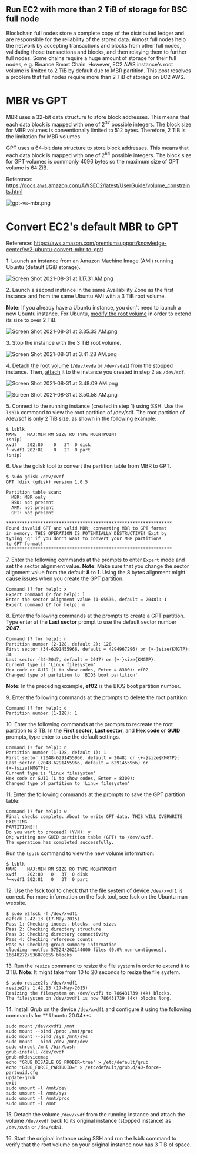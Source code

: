 ## Run EC2 with more than 2 TiB of storage for BSC full node

Blockchain full nodes store a complete copy of the distributed ledger and are responsible for the reliability of the stored data. Almost full nodes help the network by accepting transactions and blocks from other full nodes, validating those transactions and blocks, and then relaying them to further full nodes. Some chains require a huge amount of storage for their full nodes, e.g. Binance Smart Chain. However, EC2 AWS instance's root volume is limited to 2 TiB by default due to MBR partition. This post resolves a problem that full nodes require more than 2 TiB of storage on EC2 AWS.

# MBR vs GPT

MBR uses a 32-bit data structure to store block addresses. This means that each data block is mapped with one of 2<sup>32</sup> possible integers. The block size for MBR volumes is conventionally limited to 512 bytes. Therefore, 2 TiB is the limitation for MBR volumes.

GPT uses a 64-bit data structure to store block addresses. This means that each data block is mapped with one of 2<sup>64</sup> possible integers. The block size for GPT volumes is commonly 4096 bytes so the maximum size of GPT volume is 64 ZiB.

Reference: https://docs.aws.amazon.com/AWSEC2/latest/UserGuide/volume_constraints.html


![gpt-vs-mbr.png](https://cdn.hashnode.com/res/hashnode/image/upload/v1630351337624/PUwtABpl-.png)

# Convert EC2's default MBR to GPT

Reference: https://aws.amazon.com/premiumsupport/knowledge-center/ec2-ubuntu-convert-mbr-to-gpt/

1\. Launch an instance from an Amazon Machine Image (AMI) running Ubuntu (default 8GiB storage).

![Screen Shot 2021-08-31 at 1.17.31 AM.png](https://cdn.hashnode.com/res/hashnode/image/upload/v1630354791888/Rmtq82Jb3.png)

2\. Launch a second instance in the same Availability Zone as the first instance and from the same Ubuntu AMI with a 3 TiB root volume.

**Note:** If you already have a Ubuntu instance, you don't need to launch a new Ubuntu instance. For Ubuntu, [modify the root volume](https://docs.aws.amazon.com/AWSEC2/latest/UserGuide/requesting-ebs-volume-modifications.html#modify-ebs-volume)  in order to extend its size to over 2 TiB.

![Screen Shot 2021-08-31 at 3.35.33 AM.png](https://cdn.hashnode.com/res/hashnode/image/upload/v1630355789084/EKXme1IWK.png)

3\. Stop the instance with the 3 TiB root volume.

![Screen Shot 2021-08-31 at 3.41.28 AM.png](https://cdn.hashnode.com/res/hashnode/image/upload/v1630356179322/iLGpMUigG.png)

4\. [Detach the root volume](https://docs.aws.amazon.com/AWSEC2/latest/UserGuide/ebs-detaching-volume.html)  (`/dev/xvda` or `/dev/sda1`) from the stopped instance. Then, [attach](https://docs.aws.amazon.com/AWSEC2/latest/UserGuide/ebs-attaching-volume.html)  it to the instance you created in step 2 as `/dev/sdf`.

![Screen Shot 2021-08-31 at 3.48.09 AM.png](https://cdn.hashnode.com/res/hashnode/image/upload/v1630356537800/8CRshWkAi.png)

![Screen Shot 2021-08-31 at 3.50.58 AM.png](https://cdn.hashnode.com/res/hashnode/image/upload/v1630356723210/c6Ybgpe77.png)

5\. Connect to the running instance (created in step 1) using SSH. Use the `lsblk` command to view the root partition of /dev/sdf. The root partition of /dev/sdf is only 2 TiB size, as shown in the following example:

```none
$ lsblk
NAME    MAJ:MIN RM SIZE RO TYPE MOUNTPOINT
(snip)
xvdf    202:80    0   3T  0 disk 
└─xvdf1 202:81    0   2T  0 part 
(snip)
```

6\. Use the gdisk tool to convert the partition table from MBR to GPT.

```none
$ sudo gdisk /dev/xvdf
GPT fdisk (gdisk) version 1.0.5

Partition table scan:
  MBR: MBR only
  BSD: not present
  APM: not present
  GPT: not present

***************************************************************
Found invalid GPT and valid MBR; converting MBR to GPT format
in memory. THIS OPERATION IS POTENTIALLY DESTRUCTIVE! Exit by
typing 'q' if you don't want to convert your MBR partitions
to GPT format!
***************************************************************
```

7\. Enter the following commands at the prompts to enter `Expert` mode and set the sector alignment value. **Note**: Make sure that you change the sector alignment value from the default **8** to **1**. Using the 8 bytes alignment might cause issues when you create the GPT partition.

```none
Command (? for help): x                                            
Expert command (? for help): l                                     
Enter the sector alignment value (1-65536, default = 2048): 1      
Expert command (? for help): m
```

8\. Enter the following commands at the prompts to create a GPT partition. Type enter at the **Last sector** prompt to use the default sector number **2047**.

```none
Command (? for help): n                                                                                                        
Partition number (2-128, default 2): 128                                                                                
First sector (34-6291455966, default = 4294967296) or {+-}size{KMGTP}: 34                     
Last sector (34-2047, default = 2047) or {+-}size{KMGTP}:                                                  
Current type is 'Linux filesystem'
Hex code or GUID (L to show codes, Enter = 8300): ef02                                                     
Changed type of partition to 'BIOS boot partition'
```

**Note**: In the preceding example, **ef02** is the BIOS boot partition number.

9\. Enter the following commands at the prompts to delete the root partition:

```none
Command (? for help): d                                                                                                         
Partition number (1-128): 1
```

10\. Enter the following commands at the prompts to recreate the root partition to 3 TB. In the **First sector**, **Last sector**, and **Hex code or GUID** prompts, type enter to use the default settings.

```none
Command (? for help): n                                                                                                         
Partition number (1-128, default 1): 1                                                                                     
First sector (2048-6291455966, default = 2048) or {+-}size{KMGTP}:                                  
Last sector (2048-6291455966, default = 6291455966) or {+-}size{KMGTP}:                       
Current type is 'Linux filesystem'
Hex code or GUID (L to show codes, Enter = 8300):                                                             
Changed type of partition to 'Linux filesystem'
```

11\. Enter the following commands at the prompts to save the GPT partition table:

```none
Command (? for help): w                                                                                                        
Final checks complete. About to write GPT data. THIS WILL OVERWRITE EXISTING
PARTITIONS!!
Do you want to proceed? (Y/N): y                                                                                          
OK; writing new GUID partition table (GPT) to /dev/xvdf.
The operation has completed successfully.
```

Run the `lsblk` command to view the new volume information:

```none
$ lsblk
NAME    MAJ:MIN RM SIZE RO TYPE MOUNTPOINT
xvdf    202:80   0   3T  0 disk 
└─xvdf1 202:81   0   3T  0 part
```

12\. Use the fsck tool to check that the file system of device `/dev/xvdf1` is correct. For more information on the fsck tool, see fsck on the Ubuntu man website.

```none
$ sudo e2fsck -f /dev/xvdf1
e2fsck 1.42.13 (17-May-2015)
Pass 1: Checking inodes, blocks, and sizes
Pass 2: Checking directory structure
Pass 3: Checking directory connectivity
Pass 4: Checking reference counts
Pass 5: Checking group summary information
cloudimg-rootfs: 57524/262144000 files (0.0% non-contiguous), 16648272/536870655 blocks
```

13\. Run the `resize` command to resize the file system in order to extend it to 3TB. **Note**: It might take from 10 to 20 seconds to resize the file system.

```none
$ sudo resize2fs /dev/xvdf1
resize2fs 1.42.13 (17-May-2015)
Resizing the filesystem on /dev/xvdf1 to 786431739 (4k) blocks.
The filesystem on /dev/xvdf1 is now 786431739 (4k) blocks long.
```

14\. Install Grub on the device `/dev/xvdf1` and configure it using the following commands for ** Ubuntu 20.04**:

```none
sudo mount /dev/xvdf1 /mnt 
sudo mount --bind /proc /mnt/proc
sudo mount --bind /sys /mnt/sys
sudo mount --bind /dev /mnt/dev
sudo chroot /mnt /bin/bash
grub-install /dev/xvdf
grub-mkdevicemap
echo "GRUB_DISABLE_OS_PROBER=true" > /etc/default/grub
echo "GRUB_FORCE_PARTUUID=" > /etc/default/grub.d/40-force-partuuid.cfg
update-grub
exit
sudo umount -l /mnt/dev
sudo umount -l /mnt/sys
sudo umount -l /mnt/proc
sudo umount -l /mnt
```

15\. Detach the volume `/dev/xvdf` from the running instance and attach the volume `/dev/xvdf` back to its original instance (stopped instance) as `/dev/xvda` or `/dev/sda1`.

16\. Start the original instance using SSH and run the lsblk command to verify that the root volume on your original instance now has 3 TiB of space.